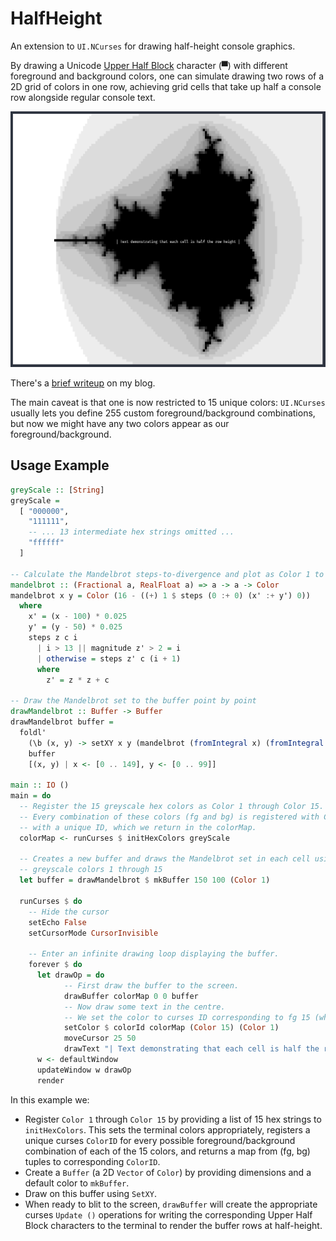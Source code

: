 # HalfHeight

An extension to `UI.NCurses` for drawing half-height console graphics.

By drawing a Unicode [Upper Half Block](https://www.compart.com/en/unicode/U+2580) character (▀) with different foreground and background colors, one can simulate drawing two rows of a 2D grid of colors in one row, achieving grid cells that take up half a console row alongside regular console text.

![](example.png)

There's a [brief writeup](https://askham.ai/2020/11/26/half-height-console-graphics.html) on my blog.

The main caveat is that one is now restricted to 15 unique colors: `UI.NCurses` usually lets you define 255 custom foreground/background combinations, but now we might have any two colors appear as our foreground/background.

## Usage Example

``` haskell
greyScale :: [String]
greyScale =
  [ "000000",
    "111111",
    -- ... 13 intermediate hex strings omitted ...
    "ffffff"
  ]

-- Calculate the Mandelbrot steps-to-divergence and plot as Color 1 to Color 15
mandelbrot :: (Fractional a, RealFloat a) => a -> a -> Color
mandelbrot x y = Color (16 - ((+) 1 $ steps (0 :+ 0) (x' :+ y') 0))
  where
    x' = (x - 100) * 0.025
    y' = (y - 50) * 0.025
    steps z c i
      | i > 13 || magnitude z' > 2 = i
      | otherwise = steps z' c (i + 1)
      where
        z' = z * z + c

-- Draw the Mandelbrot set to the buffer point by point
drawMandelbrot :: Buffer -> Buffer
drawMandelbrot buffer =
  foldl'
    (\b (x, y) -> setXY x y (mandelbrot (fromIntegral x) (fromIntegral y)) b)
    buffer
    [(x, y) | x <- [0 .. 149], y <- [0 .. 99]]

main :: IO ()
main = do
  -- Register the 15 greyscale hex colors as Color 1 through Color 15.
  -- Every combination of these colors (fg and bg) is registered with Curses
  -- with a unique ID, which we return in the colorMap.
  colorMap <- runCurses $ initHexColors greyScale

  -- Creates a new buffer and draws the Mandelbrot set in each cell using the
  -- greyscale colors 1 through 15
  let buffer = drawMandelbrot $ mkBuffer 150 100 (Color 1)

  runCurses $ do
    -- Hide the cursor
    setEcho False
    setCursorMode CursorInvisible

    -- Enter an infinite drawing loop displaying the buffer.
    forever $ do
      let drawOp = do
            -- First draw the buffer to the screen.
            drawBuffer colorMap 0 0 buffer
            -- Now draw some text in the centre.
            -- We set the color to curses ID corresponding to fg 15 (white) and bg 1 (black)
            setColor $ colorId colorMap (Color 15) (Color 1)
            moveCursor 25 50
            drawText "| Text demonstrating that each cell is half the row height |"
      w <- defaultWindow
      updateWindow w drawOp
      render
```

In this example we:

- Register `Color 1` through `Color 15` by providing a list of 15 hex strings to `initHexColors`. This sets the terminal colors appropriately, registers a unique curses `ColorID` for every possible foreground/background combination of each of the 15 colors, and returns a map from (fg, bg) tuples to corresponding `ColorID`.
- Create a `Buffer` (a 2D `Vector` of `Color`) by providing dimensions and a default color to `mkBuffer`.
- Draw on this buffer using `SetXY`.
- When ready to blit to the screen, `drawBuffer` will create the appropriate curses `Update ()` operations for writing the corresponding Upper Half Block characters to the terminal to render the buffer rows at half-height.
